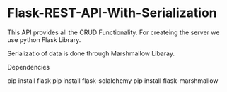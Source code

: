 # Flask-REST-API-With-Serialization

This API provides all the CRUD Functionality. For createing the server we use python Flask Library.

Serializatio of data is done through Marshmallow Libaray. 

Dependencies

pip install flask
pip install flask-sqlalchemy
pip install flask-marshmallow
